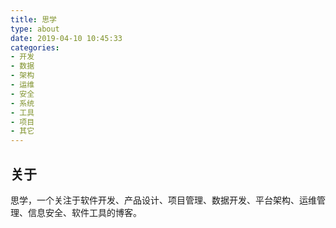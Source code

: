 ```yaml
---
title: 思学
type: about
date: 2019-04-10 10:45:33
categories:
- 开发
- 数据
- 架构
- 运维
- 安全
- 系统
- 工具
- 项目
- 其它
---
```


## 关于

思学，一个关注于软件开发、产品设计、项目管理、数据开发、平台架构、运维管理、信息安全、软件工具的博客。
